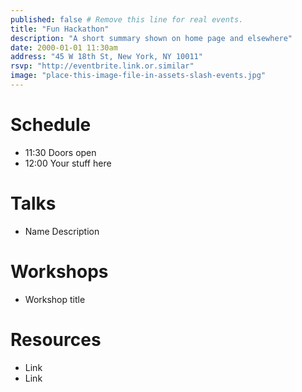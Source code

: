 ```yaml
---
published: false # Remove this line for real events.
title: "Fun Hackathon"
description: "A short summary shown on home page and elsewhere"
date: 2000-01-01 11:30am
address: "45 W 18th St, New York, NY 10011"
rsvp: "http://eventbrite.link.or.similar"
image: "place-this-image-file-in-assets-slash-events.jpg"
---
```


# Schedule

- 11:30 Doors open
- 12:00 Your stuff here

# Talks

- Name
  Description

# Workshops

- Workshop title
  

# Resources

- Link
- Link